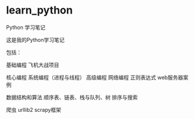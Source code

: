 # learn_python
Python 学习笔记

这是我的Python学习笔记

包括：

基础编程    飞机大战项目
      
核心编程    系统编程（进程与线程） 高级编程  网络编程  正则表达式  web服务器案例
  
数据结构和算法    顺序表、链表、栈与队列、树   排序与搜索

爬虫    urllib2  scrapy框架
      
      
      
      
